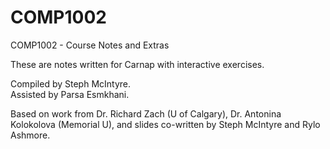 # COMP1002
COMP1002 - Course Notes and Extras


These are notes written for Carnap with interactive exercises.

Compiled by Steph McIntyre.
<br>Assisted by Parsa Esmkhani.

Based on work from Dr. Richard Zach (U of Calgary), Dr. Antonina Kolokolova (Memorial U), and slides co-written by Steph McIntyre and Rylo Ashmore.
